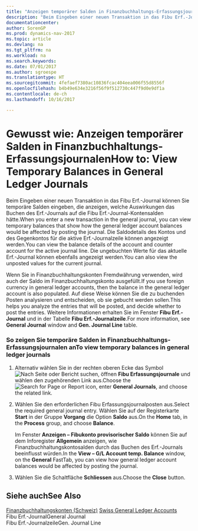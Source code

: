 ```yaml
---
title: "Anzeigen temporärer Salden in Finanzbuchhaltungs-Erfassungsjournalen"
description: "Beim Eingeben einer neuen Transaktion in das Fibu Erf.-Journal können Sie temporäre Salden eingeben, die anzeigen, welche Auswirkungen das Buchen des Erf.-Journals auf die Fibu Erf.-Journal-Kontensalden hätte. Die Saldodetails des Kontos und des Gegenkontos für die aktive Erf.-Journalzeile können angezeigt werden. Die ungebuchten Werte für das aktuelle Erf.-Journal können ebenfalls angezeigt werden."
documentationcenter: 
author: SorenGP
ms.prod: dynamics-nav-2017
ms.topic: article
ms.devlang: na
ms.tgt_pltfrm: na
ms.workload: na
ms.search.keywords: 
ms.date: 07/01/2017
ms.author: sgroespe
ms.translationtype: HT
ms.sourcegitcommit: 4fefaef7380ac10836fcac404eea006f55d8556f
ms.openlocfilehash: b4b49e634e3216f56f9f512730c447f9d0e9df1a
ms.contentlocale: de-ch
ms.lasthandoff: 10/16/2017

---
```

# <a name="how-to-view-temporary-balances-in-general-ledger-journals"></a><span data-ttu-id="d5570-105">Gewusst wie: Anzeigen temporärer Salden in Finanzbuchhaltungs-Erfassungsjournalen</span><span class="sxs-lookup"><span data-stu-id="d5570-105">How to: View Temporary Balances in General Ledger Journals</span></span>
<span data-ttu-id="d5570-106">Beim Eingeben einer neuen Transaktion in das Fibu Erf.-Journal können Sie temporäre Salden eingeben, die anzeigen, welche Auswirkungen das Buchen des Erf.-Journals auf die Fibu Erf.-Journal-Kontensalden hätte.</span><span class="sxs-lookup"><span data-stu-id="d5570-106">When you enter a new transaction in the general journal, you can view temporary balances that show how the general ledger account balances would be affected by posting the journal.</span></span> <span data-ttu-id="d5570-107">Die Saldodetails des Kontos und des Gegenkontos für die aktive Erf.-Journalzeile können angezeigt werden.</span><span class="sxs-lookup"><span data-stu-id="d5570-107">You can view the balance details of the account and counter account for the active journal line.</span></span> <span data-ttu-id="d5570-108">Die ungebuchten Werte für das aktuelle Erf.-Journal können ebenfalls angezeigt werden.</span><span class="sxs-lookup"><span data-stu-id="d5570-108">You can also view the unposted values for the current journal.</span></span>  
  
 <span data-ttu-id="d5570-109">Wenn Sie in Finanzbuchhaltungskonten Fremdwährung verwenden, wird auch der Saldo im Finanzbuchhaltungskonto ausgefüllt.</span><span class="sxs-lookup"><span data-stu-id="d5570-109">If you use foreign currency in general ledger accounts, then the balance in the general ledger account is also populated.</span></span> <span data-ttu-id="d5570-110">Auf diese Weise können Sie die zu buchenden Posten analysieren und entscheiden, ob sie gebucht werden sollen.</span><span class="sxs-lookup"><span data-stu-id="d5570-110">This helps you analyze the entries that will be posted, and decide whether to post the entries.</span></span> <span data-ttu-id="d5570-111">Weitere Informationen erhalten Sie im Fenster **Fibu Erf.-Journal** und in der Tabelle **Fibu Erf.-Journalzeile**.</span><span class="sxs-lookup"><span data-stu-id="d5570-111">For more information, see **General Journal** window and **Gen. Journal Line** table.</span></span>  
  
### <a name="to-view-temporary-balances-in-general-ledger-journals"></a><span data-ttu-id="d5570-112">So zeigen Sie temporäre Salden in Finanzbuchhaltungs-Erfassungsjournalen an</span><span class="sxs-lookup"><span data-stu-id="d5570-112">To view temporary balances in general ledger journals</span></span>  
  
1.  <span data-ttu-id="d5570-113">Alternativ wählen Sie in der rechten oberen Ecke das Symbol ![Nach Seite oder Bericht suchen](media/ui-search/search_small.png "Nach Seite oder Bericht suchen"), öffnen **Fibu Erfassungsjournale** und wählen den zugehörenden Link aus.</span><span class="sxs-lookup"><span data-stu-id="d5570-113">Choose the ![Search for Page or Report](media/ui-search/search_small.png "Search for Page or Report icon") icon, enter **General Journals**, and choose the related link.</span></span>  
  
2.  <span data-ttu-id="d5570-114">Wählen Sie den erforderlichen Fibu Erfassungsjournalposten aus.</span><span class="sxs-lookup"><span data-stu-id="d5570-114">Select the required general journal entry.</span></span> <span data-ttu-id="d5570-115">Wählen Sie auf der Registerkarte **Start** in der Gruppe **Vorgang** die Option **Saldo** aus.</span><span class="sxs-lookup"><span data-stu-id="d5570-115">On the **Home** tab, in the **Process** group, and choose **Balance**.</span></span>  
  
     <span data-ttu-id="d5570-116">Im Fenster **Anzeigen – Fibukonto provisorischer Saldo** können Sie auf dem Inforegister **Allgemein** anzeigen, wie Finanzbuchhaltungskontosalden durch das Buchen des Erf.-Journals beeinflusst würden.</span><span class="sxs-lookup"><span data-stu-id="d5570-116">In the **View – G/L Account temp. Balance** window, on the **General** FastTab, you can view how general ledger account balances would be affected by posting the journal.</span></span>  
  
3.  <span data-ttu-id="d5570-117">Wählen Sie die Schaltfläche **Schliessen** aus.</span><span class="sxs-lookup"><span data-stu-id="d5570-117">Choose the **Close** button.</span></span>  
  
## <a name="see-also"></a><span data-ttu-id="d5570-118">Siehe auch</span><span class="sxs-lookup"><span data-stu-id="d5570-118">See Also</span></span>  
 <span data-ttu-id="d5570-119">[Finanzbuchhaltungskonten (Schweiz)](swiss-general-ledger-accounts.md) </span><span class="sxs-lookup"><span data-stu-id="d5570-119">[Swiss General Ledger Accounts](swiss-general-ledger-accounts.md) </span></span>  
 <span data-ttu-id="d5570-120">Fibu Erf.-Journal</span><span class="sxs-lookup"><span data-stu-id="d5570-120">General Journal</span></span>   
 <span data-ttu-id="d5570-121">Fibu Erf.-Journalzeile</span><span class="sxs-lookup"><span data-stu-id="d5570-121">Gen. Journal Line</span></span>
